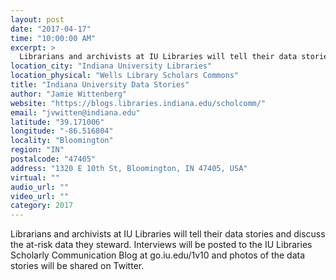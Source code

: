 ```yaml
---
layout: post
date: "2017-04-17"
time: "10:00:00 AM"
excerpt: >
  Librarians and archivists at IU Libraries will tell their data stories and discuss the at-risk data they steward. Interviews will be posted ...
location_city: "Indiana University Libraries"
location_physical: "Wells Library Scholars Commons"
title: "Indiana University Data Stories"
author: "Jamie Wittenberg"
website: "https://blogs.libraries.indiana.edu/scholcomm/"
email: "jvwitten@indiana.edu"
latitude: "39.171006"
longitude: "-86.516804"
locality: "Bloomington"
region: "IN"
postalcode: "47405"
address: "1320 E 10th St, Bloomington, IN 47405, USA"
virtual: ""
audio_url: ""
video_url: ""
category: 2017
---
```


Librarians and archivists at IU Libraries will tell their data stories and discuss the at-risk data they steward. Interviews will be posted to the IU Libraries Scholarly Communication Blog at go.iu.edu/1v10 and photos of the data stories will be shared on Twitter.
